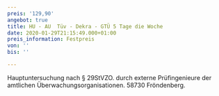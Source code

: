 ```yaml
---
preis: '129,90'
angebot: true
title: HU - AU  Tüv - Dekra - GTÜ 5 Tage die Woche
date: 2020-01-29T21:15:49.000+01:00
preis_information: Festpreis
von: ''
bis: ''

---
```

Hauptuntersuchung nach § 29StVZO. durch externe Prüfingenieure der amtlichen Überwachungsorganisationen. 58730 Fröndenberg.